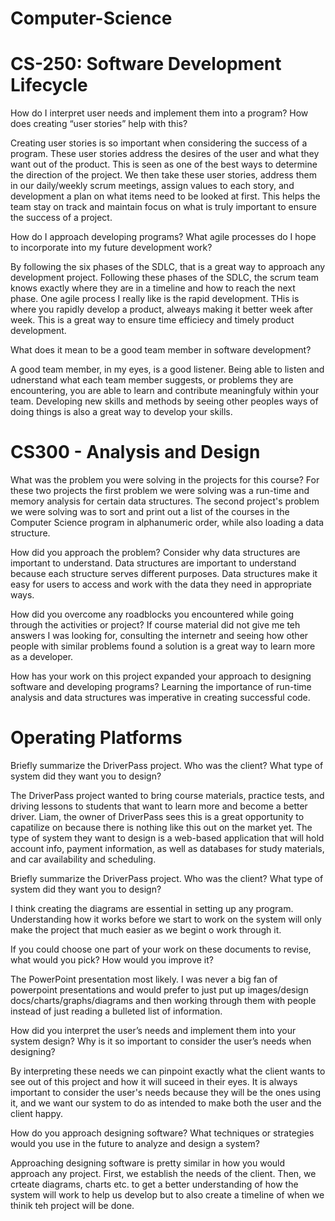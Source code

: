 # Computer-Science

# CS-250: Software Development Lifecycle

How do I interpret user needs and implement them into a program? How does creating “user stories” help with this?

Creating user stories is so important when considering the success of a program. These user stories address the desires of the user and what they want out
of the product. This is seen as one of the best ways to determine the direction of the project. We then take these user stories, address them in our daily/weekly scrum
meetings, assign values to each story, and development a plan on what items need to be looked at first. This helps the team stay on track and maintain focus 
on what is truly important to ensure the success of a project. 

How do I approach developing programs? What agile processes do I hope to incorporate into my future development work?

By following the six phases of the SDLC, that is a great way to approach any development project. Following these phases of the SDLC, the scrum team knows exactly where
they are in a timeline and how to reach the next phase. One agile process I really like is the rapid development. THis is where you rapidly develop a product,
alweays making it better week after week. This is a great way to ensure time efficiecy and timely product development.

What does it mean to be a good team member in software development?

A good team member, in my eyes, is a good listener. Being able to listen and udnerstand what each team member suggests, or problems they are encountering, you are able
to learn and contribute meaningfuly within your team. Developing new skills and methods by seeing other peoples ways of doing things is also a great way to develop your
skills.
# CS300 - Analysis and Design
What was the problem you were solving in the projects for this course?
For these two projects the first problem we were solving was a run-time and memory analysis for certain data structures. The second project's problem we were solving was to sort and print out a list of the courses in the Computer Science program in alphanumeric order, while also loading a data structure.


How did you approach the problem? Consider why data structures are important to understand.
Data structures are important to understand because each structure serves different purposes. Data structures make it easy for users to access and work with the data they need in appropriate ways.

How did you overcome any roadblocks you encountered while going through the activities or project?
If course material did not give me teh answers I was looking for, consulting the internetr and seeing how other people with similar problems found a solution is a great way to learn more as a developer. 

How has your work on this project expanded your approach to designing software and developing programs?
Learning the importance of run-time analysis and data structures was imperative in creating successful code. 



# Operating Platforms

Briefly summarize the DriverPass project. Who was the client? What type of system did they want you to design?

The DriverPass project wanted to bring course materials, practice tests, and driving lessons to students that want to learn more and become a better driver. Liam, the owner of DriverPass sees this is a great opportunity to capatilize on because there is nothing like this out on the market yet. The type of system they want to design is a web-based application that will hold account info, payment information, as well as databases for study materials, and car availability and scheduling.

Briefly summarize the DriverPass project. Who was the client? What type of system did they want you to design?

I think creating the diagrams are essential in setting up any program. Understanding how it works before we start to work on the system will only make the project that much easier as we begint o work through it. 

If you could choose one part of your work on these documents to revise, what would you pick? How would you improve it?

The PowerPoint presentation most likely. I was never a big fan of powerpoint presentations and would prefer to just put up images/design docs/charts/graphs/diagrams and then working through them with people instead of just reading a bulleted list of information. 

How did you interpret the user’s needs and implement them into your system design? Why is it so important to consider the user’s needs when designing?

By interpreting these needs we can pinpoint exactly what the client wants to see out of this project and how it will suceed in their eyes. It is always important to consider the user's needs because they will be the ones using it, and we want our system to do as intended to make both the user and the client happy. 

How do you approach designing software? What techniques or strategies would you use in the future to analyze and design a system?

Approaching designing software is pretty similar in how you would approach any project. First, we establish the needs of the client. Then, we crteate diagrams, charts etc. to get a better understanding of how the system will work to help us develop but to also create a timeline of when we thinik teh project will be done. 
